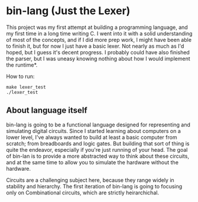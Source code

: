 # bin-lang (Just the Lexer) 

This project was my first attempt at building a programming language, and my first time in a long time writing C. I went into it with a solid understanding of most of the concepts, and if I did more prep work, I might have been able to finish it, but for now I just have a basic lexer. Not nearly as much as I'd hoped, but I guess it's decent progress. I probably could have also finished the parser, but I was uneasy knowing nothing about how I would implement the runtime*.

How to run:

    make lexer_test
    ./lexer_test

## About language itself

bin-lang is going to be a functional language designed for representing and simulating digital circuits. Since I started learning about computers on a lower level, I've always wanted to build at least a basic computer from scratch; from breadboards and logic gates. But building that sort of thing is quite the endeavor, especially if you're just running of your head.
The goal of bin-lan is to provide a more abstracted way to think about these circuits, and at the same time to allow you to simulate the hardware without the hardware.

Circuits are a challenging subject here, because they range widely in stability and hierarchy. The first iteration of bin-lang is going to focusing only on Combinational circuits, which are strictly heirarchichal.

